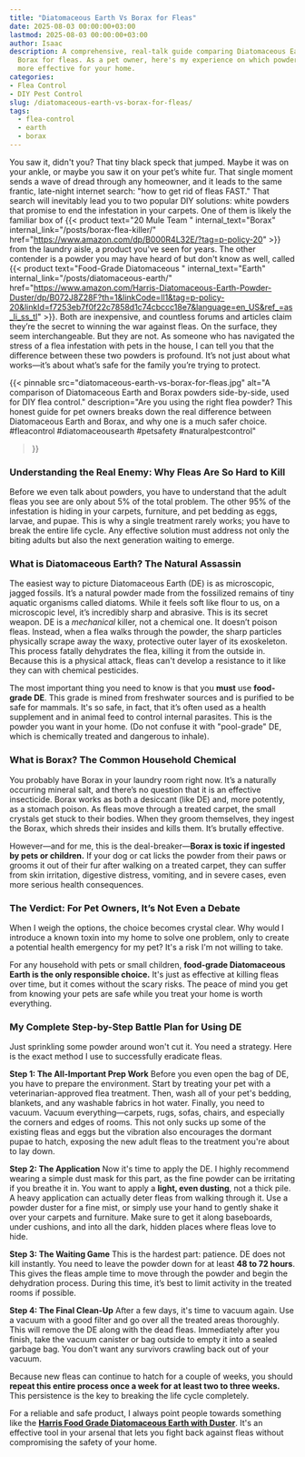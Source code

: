 ```yaml
---
title: "Diatomaceous Earth Vs Borax for Fleas"
date: 2025-08-03 00:00:00+03:00
lastmod: 2025-08-03 00:00:00+03:00
author: Isaac
description: A comprehensive, real-talk guide comparing Diatomaceous Earth (DE) and
  Borax for fleas. As a pet owner, here's my experience on which powder is safer and
  more effective for your home.
categories:
- Flea Control
- DIY Pest Control
slug: /diatomaceous-earth-vs-borax-for-fleas/
tags: 
  - flea-control
  - earth
  - borax
---
```


You saw it, didn't you? That tiny black speck that jumped. Maybe it was on your ankle, or maybe you saw it on your pet’s white fur. That single moment sends a wave of dread through any homeowner, and it leads to the same frantic, late-night internet search: "how to get rid of fleas FAST." That search will inevitably lead you to two popular DIY solutions: white powders that promise to end the infestation in your carpets. One of them is likely the familiar box of {{< product text="20 Mule Team " internal_text="Borax" internal_link="/posts/borax-flea-killer/" href="https://www.amazon.com/dp/B000R4L32E/?tag=p-policy-20" >}} from the laundry aisle, a product you've seen for years.
The other contender is a powder you may have heard of but don't know as well, called {{< product text="Food-Grade Diatomaceous " internal_text="Earth" internal_link="/posts/diatomaceous-earth/" href="https://www.amazon.com/Harris-Diatomaceous-Earth-Powder-Duster/dp/B072J8Z28F?th=1&linkCode=ll1&tag=p-policy-20&linkId=f7253eb7f0f22c7858d1c74cbccc18e7&language=en_US&ref_=as_li_ss_tl" >}}. Both are inexpensive, and countless forums and articles claim they’re the secret to winning the war against fleas. On the surface, they seem interchangeable. But they are not. As someone who has navigated the stress of a flea infestation with pets in the house, I can tell you that the difference between these two powders is profound. It’s not just about what works—it’s about what’s safe for the family you’re trying to protect.

{{< pinnable
  src="diatomaceous-earth-vs-borax-for-fleas.jpg"
  alt="A comparison of Diatomaceous Earth and Borax powders side-by-side, used for DIY flea control."
  description="Are you using the right flea powder? This honest guide for pet owners breaks down the real difference between Diatomaceous Earth and Borax, and why one is a much safer choice. #fleacontrol #diatomaceousearth #petsafety #naturalpestcontrol"
>}}

### Understanding the Real Enemy: Why Fleas Are So Hard to Kill

Before we even talk about powders, you have to understand that the adult fleas you see are only about 5% of the total problem. The other 95% of the infestation is hiding in your carpets, furniture, and pet bedding as eggs, larvae, and pupae. This is why a single treatment rarely works; you have to break the entire life cycle. Any effective solution must address not only the biting adults but also the next generation waiting to emerge.

### What is Diatomaceous Earth? The Natural Assassin

The easiest way to picture Diatomaceous Earth (DE) is as microscopic, jagged fossils. It’s a natural powder made from the fossilized remains of tiny aquatic organisms called diatoms. While it feels soft like flour to us, on a microscopic level, it’s incredibly sharp and abrasive. This is its secret weapon. DE is a *mechanical* killer, not a chemical one. It doesn’t poison fleas. Instead, when a flea walks through the powder, the sharp particles physically scrape away the waxy, protective outer layer of its exoskeleton. This process fatally dehydrates the flea, killing it from the outside in. Because this is a physical attack, fleas can't develop a resistance to it like they can with chemical pesticides.

The most important thing you need to know is that you **must** use **food-grade DE**. This grade is mined from freshwater sources and is purified to be safe for mammals. It's so safe, in fact, that it’s often used as a health supplement and in animal feed to control internal parasites. This is the powder you want in your home. (Do not confuse it with "pool-grade" DE, which is chemically treated and dangerous to inhale).

### What is Borax? The Common Household Chemical

You probably have Borax in your laundry room right now. It’s a naturally occurring mineral salt, and there’s no question that it is an effective insecticide. Borax works as both a desiccant (like DE) and, more potently, as a stomach poison. As fleas move through a treated carpet, the small crystals get stuck to their bodies. When they groom themselves, they ingest the Borax, which shreds their insides and kills them. It’s brutally effective.

However—and for me, this is the deal-breaker—**Borax is toxic if ingested by pets or children.** If your dog or cat licks the powder from their paws or grooms it out of their fur after walking on a treated carpet, they can suffer from skin irritation, digestive distress, vomiting, and in severe cases, even more serious health consequences.

### The Verdict: For Pet Owners, It’s Not Even a Debate

When I weigh the options, the choice becomes crystal clear. Why would I introduce a known toxin into my home to solve one problem, only to create a potential health emergency for my pet? It's a risk I'm not willing to take.

For any household with pets or small children, **food-grade Diatomaceous Earth is the only responsible choice.** It's just as effective at killing fleas over time, but it comes without the scary risks. The peace of mind you get from knowing your pets are safe while you treat your home is worth everything.

### My Complete Step-by-Step Battle Plan for Using DE

Just sprinkling some powder around won't cut it. You need a strategy. Here is the exact method I use to successfully eradicate fleas.

**Step 1: The All-Important Prep Work**
Before you even open the bag of DE, you have to prepare the environment. Start by treating your pet with a veterinarian-approved flea treatment. Then, wash all of your pet's bedding, blankets, and any washable fabrics in hot water. Finally, you need to vacuum. Vacuum everything—carpets, rugs, sofas, chairs, and especially the corners and edges of rooms. This not only sucks up some of the existing fleas and eggs but the vibration also encourages the dormant pupae to hatch, exposing the new adult fleas to the treatment you're about to lay down.

**Step 2: The Application**
Now it's time to apply the DE. I highly recommend wearing a simple dust mask for this part, as the fine powder can be irritating if you breathe it in. You want to apply a **light, even dusting**, not a thick pile. A heavy application can actually deter fleas from walking through it. Use a powder duster for a fine mist, or simply use your hand to gently shake it over your carpets and furniture. Make sure to get it along baseboards, under cushions, and into all the dark, hidden places where fleas love to hide.

**Step 3: The Waiting Game**
This is the hardest part: patience. DE does not kill instantly. You need to leave the powder down for at least **48 to 72 hours**. This gives the fleas ample time to move through the powder and begin the dehydration process. During this time, it’s best to limit activity in the treated rooms if possible.

**Step 4: The Final Clean-Up**
After a few days, it's time to vacuum again. Use a vacuum with a good filter and go over all the treated areas thoroughly. This will remove the DE along with the dead fleas. Immediately after you finish, take the vacuum canister or bag outside to empty it into a sealed garbage bag. You don't want any survivors crawling back out of your vacuum.

Because new fleas can continue to hatch for a couple of weeks, you should **repeat this entire process once a week for at least two to three weeks.** This persistence is the key to breaking the life cycle completely.

For a reliable and safe product, I always point people towards something like the **[Harris Food Grade Diatomaceous Earth with Duster](https://www.amazon.com/Harris-Diatomaceous-Earth-Powder-Duster/dp/B072J8Z28F?th=1&linkCode=ll1&tag=p-policy-20&linkId=f7253eb7f0f22c7858d1c74cbccc18e7&language=en_US&ref_=as_li_ss_tl)**. It's an effective tool in your arsenal that lets you fight back against fleas without compromising the safety of your home.
